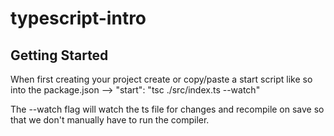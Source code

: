 # typescript-intro

## Getting Started

When first creating your project create or copy/paste a start script like so into the package.json --> "start": "tsc ./src/index.ts --watch"

The --watch flag will watch the ts file for changes and recompile on save so that we don't manually have to run the compiler.
